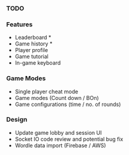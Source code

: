 ### TODO

### Features
- Leaderboard *
- Game history *
- Player profile
- Game tutorial
- In-game keyboard

### Game Modes
- Single player cheat mode
- Game modes (Count down / BOn)
- Game configurations (time / no. of rounds)

### Design
- Update game lobby and session UI
- Socket IO code review and potential bug fix
- Wordle data import (Firebase / AWS)